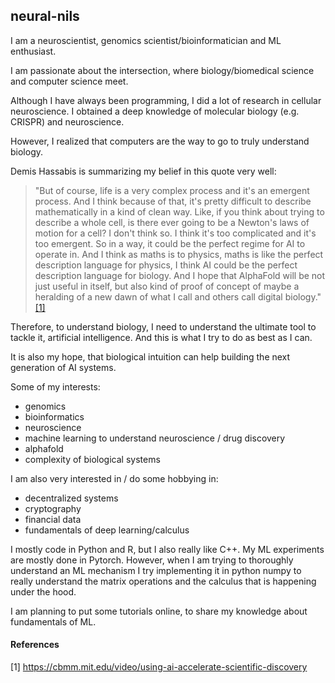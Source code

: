 ## neural-nils

I am a neuroscientist, genomics scientist/bioinformatician and ML enthusiast.

I am passionate about the intersection, where biology/biomedical science and computer science meet.

Although I have always been programming, I did a lot of research in cellular neuroscience.
I obtained a deep knowledge of molecular biology (e.g. CRISPR) and neuroscience.

However, I realized that computers are the way to go to truly understand biology. 

Demis Hassabis is summarizing my belief in this quote very well: 
>"But of course, life is a very complex process and it's an emergent process. And I think because of that, it's pretty difficult to describe mathematically in a kind of clean way. Like, if you think about trying to describe a whole cell, is there ever going to be a Newton's laws of motion for a cell? I don't think so. I think it's too complicated and it's too emergent. So in a way, it could be the perfect regime for AI to operate in. And I think as maths is to physics, maths is like the perfect description language for physics, I think AI could be the perfect description language for biology. And I hope that AlphaFold will be not just useful in itself, but also kind of proof of concept of maybe a heralding of a new dawn of what I call and others call digital biology." [[1]](1)

Therefore, to understand biology, I need to understand the ultimate tool to tackle it, artificial intelligence.
And this is what I try to do as best as I can.

It is also my hope, that biological intuition can help building the next generation of AI systems.

Some of my interests:  
 - genomics
 - bioinformatics
 - neuroscience
 - machine learning to understand neuroscience / drug discovery
 - alphafold
 - complexity of biological systems

I am also very interested in / do some hobbying in: 
 - decentralized systems
 - cryptography
 - financial data
 - fundamentals of deep learning/calculus

I mostly code in Python and R, but I also really like C++.
My ML experiments are mostly done in Pytorch.
However, when I am trying to thoroughly understand an ML mechanism I try implementing it in python numpy to really understand the matrix operations and the calculus that is happening under the hood.

I am planning to put some tutorials online, to share my knowledge about fundamentals of ML.

#### References
<a id="1">[1]<a/> https://cbmm.mit.edu/video/using-ai-accelerate-scientific-discovery

<!---
neural-nils/neural-nils is a ✨ special ✨ repository because its `README.md` (this file) appears on your GitHub profile.
You can click the Preview link to take a look at your changes.
--->
